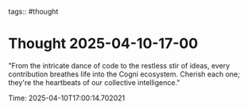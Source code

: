 tags:: #thought

# Thought 2025-04-10-17-00

"From the intricate dance of code to the restless stir of ideas, every contribution breathes life into the Cogni ecosystem. Cherish each one; they're the heartbeats of our collective intelligence."

Time: 2025-04-10T17:00:14.702021
